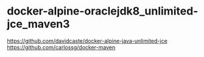 # docker-alpine-oraclejdk8_unlimited-jce_maven3


https://github.com/davidcaste/docker-alpine-java-unlimited-jce
https://github.com/carlossg/docker-maven
